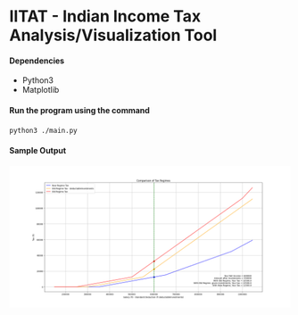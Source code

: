 # IITAT - Indian Income Tax Analysis/Visualization Tool

#### Dependencies
- Python3
- Matplotlib

#### Run the program using the command
```bash
python3 ./main.py
```

#### Sample Output
![Sample Output](./Images/SampleOutput.png)
